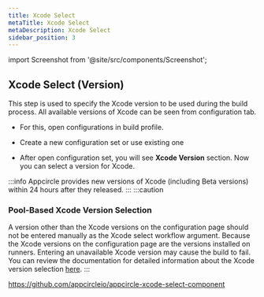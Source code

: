 ```yaml
---
title: Xcode Select
metaTitle: Xcode Select
metaDescription: Xcode Select
sidebar_position: 3
---
```

import Screenshot from '@site/src/components/Screenshot';

## Xcode Select (Version)


This step is used to specify the Xcode version to be used during the build process. All available versions of Xcode can be seen from configuration tab. 

- For this, open configurations in build profile.

<Screenshot url='https://cdn.appcircle.io/docs/assets/BE2585-xcode_select_config.png' />

- Create a new configuration set or use existing one

<Screenshot url='https://cdn.appcircle.io/docs/assets/BE2585-xcode_select_config_details.png' />

- After open configuration set, you will see **Xcode Version** section. Now you can select a version for Xcode.

<Screenshot url='https://cdn.appcircle.io/docs/assets/BE2585-xcode_select_list.png' />

:::info
Appcircle provides new versions of Xcode (including Beta versions) within 24 hours after they released. 
:::
:::caution

### Pool-Based Xcode Version Selection

A version other than the Xcode versions on the configuration page should not be entered manually as the Xcode select workflow argument.
Because the Xcode versions on the configuration page are the versions installed on runners.
Entering an unavailable Xcode version may cause the build to fail.
You can review the documentation for detailed information about the Xcode version selection [here](../self-hosted-appcircle/self-hosted-runner/configure-runner/manage-pools.md/#pool-based-xcode-version-selection).
:::

https://github.com/appcircleio/appcircle-xcode-select-component

